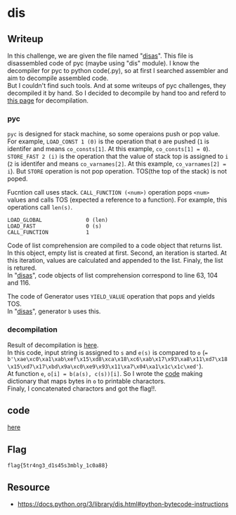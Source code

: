 # dis

## Writeup

In this challenge, we are given the file named "[disas](disas)". This file is disassembled code of pyc (maybe using "dis" module). I know the decompiler for pyc to python code(.py), so at first I searched assembler and aim to decompile assembled code.  
But I couldn't find such tools. And at some writeups of pyc challenges, they decompiled it by hand. So I decided to decompile by hand too and referd to [this page](https://docs.python.org/3/library/dis.html#python-bytecode-instructions) for decompilation.

### pyc

`pyc` is designed for stack machine, so some operaions push or pop value. For example, `LOAD_CONST 1 (0)` is the operation that `0` are pushed (`1` is identifer and means `co_consts[1]`. At this example, `co_consts[1] = 0`). `STORE_FAST 2 (i)` is the operation that the value of stack top is assigned to `i` (`2` is identifer and means `co_varnames[2]`. At this example, `co_varnames[2] = i`). But `STORE` operation is not pop operation. TOS(the top of the stack) is not poped.

Fucntion call uses stack. `CALL_FUNCTION (<num>)` operation pops `<num>` values and calls TOS (expected a reference to a function). For example, this operations call `len(s)`.

```
LOAD_GLOBAL              0 (len)
LOAD_FAST                0 (s)
CALL_FUNCTION            1
```

Code of list comprehension are compiled to a code object that returns list. In this object, empty list is created at first. Second, an iteration is started. At this iteration, values are calculated and appended to the list. Finaly, the list is retured.  
In "[disas](disas)", code objects of list comprehension correspond to line 63, 104 and 116.

The code of Generator uses `YIELD_VALUE` operation that pops and yields TOS.  
In "[disas](disas)", generator `b` uses this.

### decompilation

Result of decompilation is [here](decompile.py).  
In this code, input string is assigned to `s` and `e(s)` is compared to `o` (`= b'\xae\xc0\xa1\xab\xef\x15\xd8\xca\x18\xc6\xab\x17\x93\xa8\x11\xd7\x18\x15\xd7\x17\xbd\x9a\xc0\xe9\x93\x11\xa7\x04\xa1\x1c\x1c\xed'`).  
At function `e`, `o[i] = b(a(s), c(s))[i]`. So I wrote the [code](exploit.py) making dictionary that maps bytes in `o` to printable charactors.  
Finaly, I concatenated charactors and got the flag!!.

## code

[here](exploit.py)

## Flag

`flag{5tr4ng3_d1s45s3mbly_1c0a88}`

## Resource

- <https://docs.python.org/3/library/dis.html#python-bytecode-instructions>
